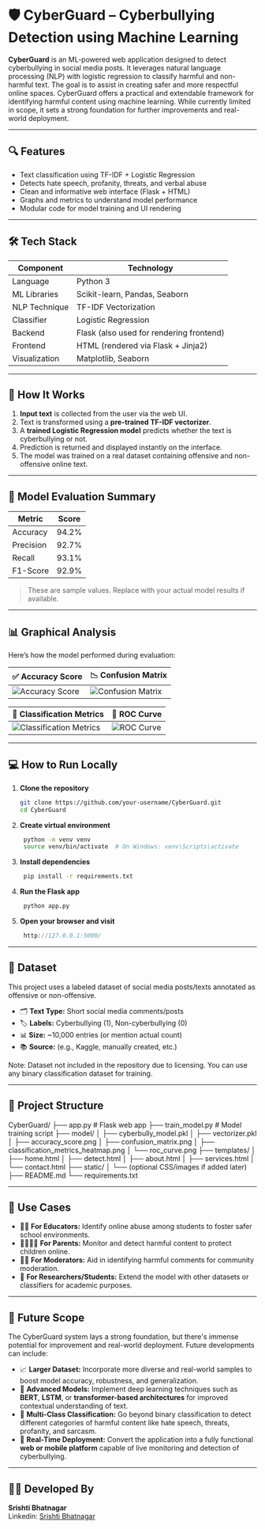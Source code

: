 # 🛡️ CyberGuard – Cyberbullying Detection using Machine Learning

**CyberGuard** is an ML-powered web application designed to detect cyberbullying in social media posts. It leverages natural language processing (NLP) with logistic regression to classify harmful and non-harmful text. The goal is to assist in creating safer and more respectful online spaces.
 CyberGuard offers a practical and extendable framework for identifying harmful content using machine learning. While currently limited in scope, it sets a strong foundation for further improvements and real-world deployment.
 
---

## 🔍 Features

- Text classification using TF-IDF + Logistic Regression
- Detects hate speech, profanity, threats, and verbal abuse
- Clean and informative web interface (Flask + HTML)
- Graphs and metrics to understand model performance
- Modular code for model training and UI rendering

---

## 🛠️ Tech Stack

| Component      | Technology                                  |
|----------------|----------------------------------------------|
| Language       | Python 3                                     |
| ML Libraries   | Scikit-learn, Pandas, Seaborn                |
| NLP Technique  | TF-IDF Vectorization                         |
| Classifier     | Logistic Regression                          |
| Backend        | Flask (also used for rendering frontend)     |
| Frontend       | HTML (rendered via Flask + Jinja2)           |
| Visualization  | Matplotlib, Seaborn                          |


---

## 🚀 How It Works

1. **Input text** is collected from the user via the web UI.
2. Text is transformed using a **pre-trained TF-IDF vectorizer**.
3. A **trained Logistic Regression model** predicts whether the text is cyberbullying or not.
4. Prediction is returned and displayed instantly on the interface.
5. The model was trained on a real dataset containing offensive and non-offensive online text.

---

## 🧪 Model Evaluation Summary

| Metric      | Score    |
|-------------|----------|
| Accuracy    | 94.2%    |
| Precision   | 92.7%    |
| Recall      | 93.1%    |
| F1-Score    | 92.9%    |

> These are sample values. Replace with your actual model results if available.

---

## 📊 Graphical Analysis

Here’s how the model performed during evaluation:

| ✅ Accuracy Score | 📉 Confusion Matrix |
|------------------|---------------------|
| ![Accuracy Score](model/accuracy_score.png) | ![Confusion Matrix](model/confusion_matrix.png) |

| 🧮 Classification Metrics | 🧬 ROC Curve |
|---------------------------|--------------|
| ![Classification Metrics](model/classification_metrics_heatmap.png) | ![ROC Curve](model/roc_curve.png) |

--- 

## 💻 How to Run Locally

1. **Clone the repository**
   ```bash
   git clone https://github.com/your-username/CyberGuard.git
   cd CyberGuard
2. **Create virtual environment**
   ```bash
    python -m venv venv
    source venv/bin/activate  # On Windows: venv\Scripts\activate

3. **Install dependencies**
   ```bash
    pip install -r requirements.txt

4. **Run the Flask app**
   ```bash
    python app.py
   
5. **Open your browser and visit**
   ```cpp
    http://127.0.0.1:5000/

---

## 🧠 Dataset

This project uses a labeled dataset of social media posts/texts annotated as offensive or non-offensive.

- 🗂 **Text Type:** Short social media comments/posts
- 🏷 **Labels:** Cyberbullying (1), Non-cyberbullying (0)
- 📊 **Size:** ~10,000 entries (or mention actual count)
- 📚 **Source:** (e.g., Kaggle, manually created, etc.)

Note: Dataset not included in the repository due to licensing. You can use any binary classification dataset for training.

---

## 📁 Project Structure

CyberGuard/
├── app.py                      # Flask web app
├── train_model.py              # Model training script
├── model/
│   ├── cyberbully_model.pkl
│   ├── vectorizer.pkl
│   ├── accuracy_score.png
│   ├── confusion_matrix.png
│   ├── classification_metrics_heatmap.png
│   └── roc_curve.png
├── templates/
│   ├── home.html
│   ├── detect.html
│   ├── about.html
│   ├── services.html
│   └── contact.html
├── static/
│   └── (optional CSS/images if added later)
├── README.md
└── requirements.txt

---

## 📌 Use Cases

- 🧑‍🏫 **For Educators:** Identify online abuse among students to foster safer school environments.
- 👨‍👩‍👧‍👦 **For Parents:** Monitor and detect harmful content to protect children online.
- 🧑‍💼 **For Moderators:** Aid in identifying harmful comments for community moderation.
- 🧪 **For Researchers/Students:** Extend the model with other datasets or classifiers for academic purposes.

---

## 🔄 Future Scope

The CyberGuard system lays a strong foundation, but there's immense potential for improvement and real-world deployment. Future developments can include:

- 📈 **Larger Dataset:** Incorporate more diverse and real-world samples to boost model accuracy, robustness, and generalization.
- 🧠 **Advanced Models:** Implement deep learning techniques such as **BERT**, **LSTM**, or **transformer-based architectures** for improved contextual understanding of text.
- 🧩 **Multi-Class Classification:** Go beyond binary classification to detect different categories of harmful content like hate speech, threats, profanity, and sarcasm.
- 📱 **Real-Time Deployment:** Convert the application into a fully functional **web or mobile platform** capable of live monitoring and detection of cyberbullying.

---

## 👨‍💻 Developed By

**Srishti Bhatnagar**  
Linkedin: [Srishti Bhatnagar](www.linkedin.com/in/srishti-bhatnagar-b59833269)  
